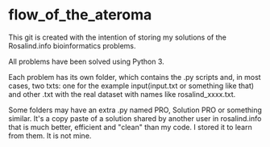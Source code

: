 # flow_of_the_ateroma
This git is created with the intention of storing my solutions of the Rosalind.info bioinformatics problems.

All problems have been solved using Python 3.

Each problem has its own folder, which contains the .py scripts and, in most cases, two txts: one for the example input(input.txt or something like that)
and  other .txt with the real dataset with names like rosalind_xxxx.txt.

Some folders may have an extra .py named PRO, Solution PRO or something similar. It's a copy paste of a solution shared by another user in rosalind.info that is much better, efficient and "clean" than my code. I stored it to learn from them. It is not mine.
